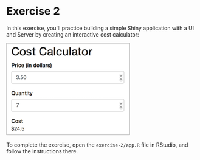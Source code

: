 # Exercise 2    
In this exercise, you'll practice building a simple Shiny application with a UI and Server by creating an interactive cost calculator:

![Example cost calculator screen shot](img/example.png)

To complete the exercise, open the `exercise-2/app.R` file in RStudio, and follow the instructions there.
